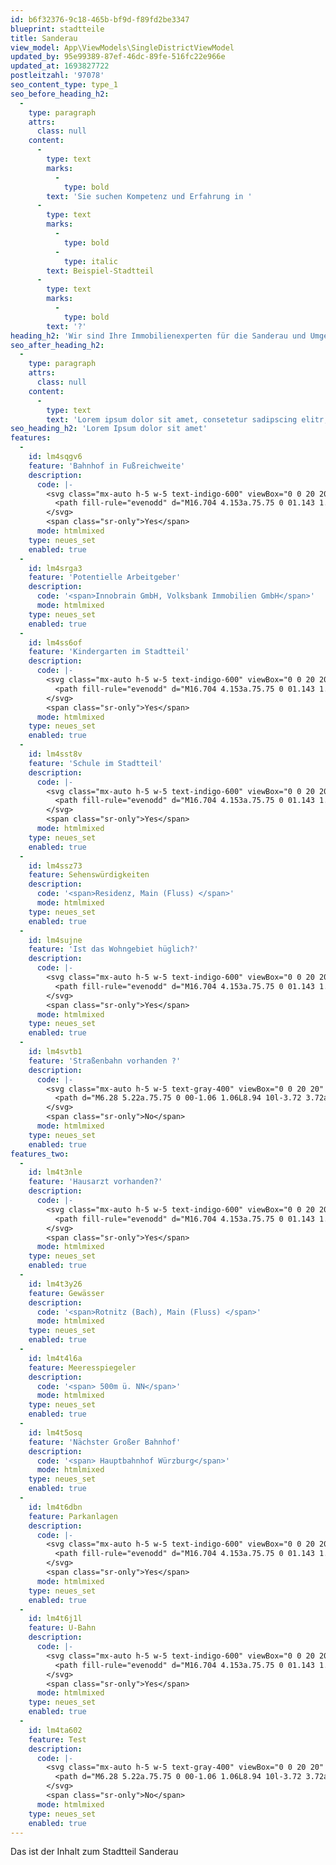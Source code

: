 ```yaml
---
id: b6f32376-9c18-465b-bf9d-f89fd2be3347
blueprint: stadtteile
title: Sanderau
view_model: App\ViewModels\SingleDistrictViewModel
updated_by: 95e99389-87ef-46dc-89fe-516fc22e966e
updated_at: 1693827722
postleitzahl: '97078'
seo_content_type: type_1
seo_before_heading_h2:
  -
    type: paragraph
    attrs:
      class: null
    content:
      -
        type: text
        marks:
          -
            type: bold
        text: 'Sie suchen Kompetenz und Erfahrung in '
      -
        type: text
        marks:
          -
            type: bold
          -
            type: italic
        text: Beispiel-Stadtteil
      -
        type: text
        marks:
          -
            type: bold
        text: '?'
heading_h2: 'Wir sind Ihre Immobilienexperten für die Sanderau und Umgebung'
seo_after_heading_h2:
  -
    type: paragraph
    attrs:
      class: null
    content:
      -
        type: text
        text: 'Lorem ipsum dolor sit amet, consetetur sadipscing elitr, sed diam nonumy eirmod tempor invidunt ut labore et dolore magna aliquyam erat, sed diam voluptua. At vero eos et accusam et justo duo dolores et ea rebum. Stet clita kasd gubergren, no sea takimata sanctus est Lorem ipsum dolor sit amet. Lorem ipsum dolor sit amet, consetetur sadipscing elitr, sed diam nonumy eirmod tempor invidunt ut labore et dolore magna aliquyam erat, sed diam voluptua. At vero eos et accusam et justo duo dolores et ea rebum. Stet clita kasd gubergren, no sea takimata sanctus est Lorem ipsum dolor sit amet.'
seo_heading_h2: 'Lorem Ipsum dolor sit amet'
features:
  -
    id: lm4sqgv6
    feature: 'Bahnhof in Fußreichweite'
    description:
      code: |-
        <svg class="mx-auto h-5 w-5 text-indigo-600" viewBox="0 0 20 20" fill="currentColor" aria-hidden="true">
          <path fill-rule="evenodd" d="M16.704 4.153a.75.75 0 01.143 1.052l-8 10.5a.75.75 0 01-1.127.075l-4.5-4.5a.75.75 0 011.06-1.06l3.894 3.893 7.48-9.817a.75.75 0 011.05-.143z" clip-rule="evenodd" />
        </svg>
        <span class="sr-only">Yes</span>
      mode: htmlmixed
    type: neues_set
    enabled: true
  -
    id: lm4srga3
    feature: 'Potentielle Arbeitgeber'
    description:
      code: '<span>Innobrain GmbH, Volksbank Immobilien GmbH</span>'
      mode: htmlmixed
    type: neues_set
    enabled: true
  -
    id: lm4ss6of
    feature: 'Kindergarten im Stadtteil'
    description:
      code: |-
        <svg class="mx-auto h-5 w-5 text-indigo-600" viewBox="0 0 20 20" fill="currentColor" aria-hidden="true">
          <path fill-rule="evenodd" d="M16.704 4.153a.75.75 0 01.143 1.052l-8 10.5a.75.75 0 01-1.127.075l-4.5-4.5a.75.75 0 011.06-1.06l3.894 3.893 7.48-9.817a.75.75 0 011.05-.143z" clip-rule="evenodd" />
        </svg>
        <span class="sr-only">Yes</span>
      mode: htmlmixed
    type: neues_set
    enabled: true
  -
    id: lm4sst8v
    feature: 'Schule im Stadtteil'
    description:
      code: |-
        <svg class="mx-auto h-5 w-5 text-indigo-600" viewBox="0 0 20 20" fill="currentColor" aria-hidden="true">
          <path fill-rule="evenodd" d="M16.704 4.153a.75.75 0 01.143 1.052l-8 10.5a.75.75 0 01-1.127.075l-4.5-4.5a.75.75 0 011.06-1.06l3.894 3.893 7.48-9.817a.75.75 0 011.05-.143z" clip-rule="evenodd" />
        </svg>
        <span class="sr-only">Yes</span>
      mode: htmlmixed
    type: neues_set
    enabled: true
  -
    id: lm4ssz73
    feature: Sehenswürdigkeiten
    description:
      code: '<span>Residenz, Main (Fluss) </span>'
      mode: htmlmixed
    type: neues_set
    enabled: true
  -
    id: lm4sujne
    feature: 'Ist das Wohngebiet hüglich?'
    description:
      code: |-
        <svg class="mx-auto h-5 w-5 text-indigo-600" viewBox="0 0 20 20" fill="currentColor" aria-hidden="true">
          <path fill-rule="evenodd" d="M16.704 4.153a.75.75 0 01.143 1.052l-8 10.5a.75.75 0 01-1.127.075l-4.5-4.5a.75.75 0 011.06-1.06l3.894 3.893 7.48-9.817a.75.75 0 011.05-.143z" clip-rule="evenodd" />
        </svg>
        <span class="sr-only">Yes</span>
      mode: htmlmixed
    type: neues_set
    enabled: true
  -
    id: lm4svtb1
    feature: 'Straßenbahn vorhanden ?'
    description:
      code: |-
        <svg class="mx-auto h-5 w-5 text-gray-400" viewBox="0 0 20 20" fill="currentColor" aria-hidden="true">
          <path d="M6.28 5.22a.75.75 0 00-1.06 1.06L8.94 10l-3.72 3.72a.75.75 0 101.06 1.06L10 11.06l3.72 3.72a.75.75 0 101.06-1.06L11.06 10l3.72-3.72a.75.75 0 00-1.06-1.06L10 8.94 6.28 5.22z" />
        </svg>
        <span class="sr-only">No</span>
      mode: htmlmixed
    type: neues_set
    enabled: true
features_two:
  -
    id: lm4t3nle
    feature: 'Hausarzt vorhanden?'
    description:
      code: |-
        <svg class="mx-auto h-5 w-5 text-indigo-600" viewBox="0 0 20 20" fill="currentColor" aria-hidden="true">
          <path fill-rule="evenodd" d="M16.704 4.153a.75.75 0 01.143 1.052l-8 10.5a.75.75 0 01-1.127.075l-4.5-4.5a.75.75 0 011.06-1.06l3.894 3.893 7.48-9.817a.75.75 0 011.05-.143z" clip-rule="evenodd" />
        </svg>
        <span class="sr-only">Yes</span>
      mode: htmlmixed
    type: neues_set
    enabled: true
  -
    id: lm4t3y26
    feature: Gewässer
    description:
      code: '<span>Rotnitz (Bach), Main (Fluss) </span>'
      mode: htmlmixed
    type: neues_set
    enabled: true
  -
    id: lm4t4l6a
    feature: Meeresspiegeler
    description:
      code: '<span> 500m ü. NN</span>'
      mode: htmlmixed
    type: neues_set
    enabled: true
  -
    id: lm4t5osq
    feature: 'Nächster Großer Bahnhof'
    description:
      code: '<span> Hauptbahnhof Würzburg</span>'
      mode: htmlmixed
    type: neues_set
    enabled: true
  -
    id: lm4t6dbn
    feature: Parkanlagen
    description:
      code: |-
        <svg class="mx-auto h-5 w-5 text-indigo-600" viewBox="0 0 20 20" fill="currentColor" aria-hidden="true">
          <path fill-rule="evenodd" d="M16.704 4.153a.75.75 0 01.143 1.052l-8 10.5a.75.75 0 01-1.127.075l-4.5-4.5a.75.75 0 011.06-1.06l3.894 3.893 7.48-9.817a.75.75 0 011.05-.143z" clip-rule="evenodd" />
        </svg>
        <span class="sr-only">Yes</span>
      mode: htmlmixed
    type: neues_set
    enabled: true
  -
    id: lm4t6j1l
    feature: U-Bahn
    description:
      code: |-
        <svg class="mx-auto h-5 w-5 text-indigo-600" viewBox="0 0 20 20" fill="currentColor" aria-hidden="true">
          <path fill-rule="evenodd" d="M16.704 4.153a.75.75 0 01.143 1.052l-8 10.5a.75.75 0 01-1.127.075l-4.5-4.5a.75.75 0 011.06-1.06l3.894 3.893 7.48-9.817a.75.75 0 011.05-.143z" clip-rule="evenodd" />
        </svg>
        <span class="sr-only">Yes</span>
      mode: htmlmixed
    type: neues_set
    enabled: true
  -
    id: lm4ta602
    feature: Test
    description:
      code: |-
        <svg class="mx-auto h-5 w-5 text-gray-400" viewBox="0 0 20 20" fill="currentColor" aria-hidden="true">
          <path d="M6.28 5.22a.75.75 0 00-1.06 1.06L8.94 10l-3.72 3.72a.75.75 0 101.06 1.06L10 11.06l3.72 3.72a.75.75 0 101.06-1.06L11.06 10l3.72-3.72a.75.75 0 00-1.06-1.06L10 8.94 6.28 5.22z" />
        </svg>
        <span class="sr-only">No</span>
      mode: htmlmixed
    type: neues_set
    enabled: true
---
```

Das ist der Inhalt zum Stadtteil Sanderau